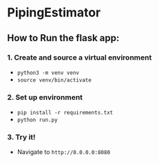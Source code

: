# PipingEstimator

## How to Run the flask app:
### 1. Create and source a virtual environment 

- `python3 -m venv venv`
- `source venv/bin/activate`

### 2. Set up environment

- `pip install -r requirements.txt`
- `python run.py`

### 3. Try it!

- Navigate to `http://0.0.0.0:8080` 

